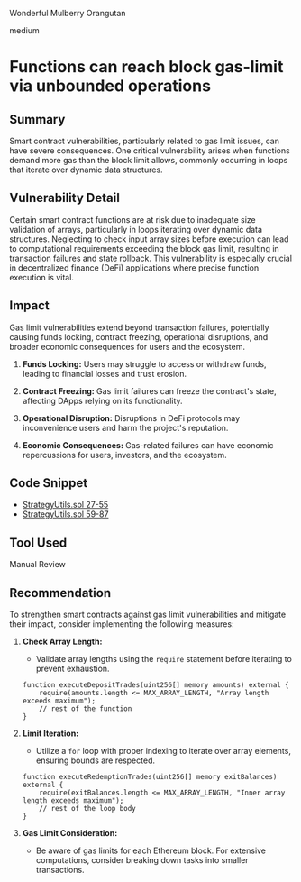 Wonderful Mulberry Orangutan

medium

# Functions can reach block gas-limit via unbounded operations

## Summary

Smart contract vulnerabilities, particularly related to gas limit issues, can have severe consequences. One critical vulnerability arises when functions demand more gas than the block limit allows, commonly occurring in loops that iterate over dynamic data structures.

## Vulnerability Detail

Certain smart contract functions are at risk due to inadequate size validation of arrays, particularly in loops iterating over dynamic data structures. Neglecting to check input array sizes before execution can lead to computational requirements exceeding the block gas limit, resulting in transaction failures and state rollback. This vulnerability is especially crucial in decentralized finance (DeFi) applications where precise function execution is vital.

## Impact

Gas limit vulnerabilities extend beyond transaction failures, potentially causing funds locking, contract freezing, operational disruptions, and broader economic consequences for users and the ecosystem.

1. **Funds Locking:** Users may struggle to access or withdraw funds, leading to financial losses and trust erosion.

2. **Contract Freezing:** Gas limit failures can freeze the contract's state, affecting DApps relying on its functionality.

3. **Operational Disruption:** Disruptions in DeFi protocols may inconvenience users and harm the project's reputation.

4. **Economic Consequences:** Gas-related failures can have economic repercussions for users, investors, and the ecosystem.

## Code Snippet

- [StrategyUtils.sol 27-55](https://github.com/sherlock-audit/2023-10-notional/blob/main/leveraged-vaults/contracts/vaults/common/StrategyUtils.sol#L27#L55)
- [StrategyUtils.sol 59-87](https://github.com/sherlock-audit/2023-10-notional/blob/main/leveraged-vaults/contracts/vaults/common/StrategyUtils.sol#L59#L87)

## Tool Used

Manual Review

## Recommendation

To strengthen smart contracts against gas limit vulnerabilities and mitigate their impact, consider implementing the following measures:

1. **Check Array Length:**
   - Validate array lengths using the `require` statement before iterating to prevent exhaustion.

   ```solidity
   function executeDepositTrades(uint256[] memory amounts) external {
       require(amounts.length <= MAX_ARRAY_LENGTH, "Array length exceeds maximum");
       // rest of the function
   }
   ```

2. **Limit Iteration:**
   - Utilize a `for` loop with proper indexing to iterate over array elements, ensuring bounds are respected.

   ```solidity
   function executeRedemptionTrades(uint256[] memory exitBalances) external {
       require(exitBalances.length <= MAX_ARRAY_LENGTH, "Inner array length exceeds maximum");
       // rest of the loop body
   }
   ```

3. **Gas Limit Consideration:**
   - Be aware of gas limits for each Ethereum block. For extensive computations, consider breaking down tasks into smaller transactions.